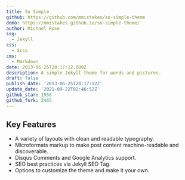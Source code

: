 ```yaml
---
title: So Simple
github: https://github.com/mmistakes/so-simple-theme
demo: https://mmistakes.github.io/so-simple-theme/
author: Michael Rose
ssg:
  - Jekyll
css:
  - Scss
cms:
  - Markdown
date: 2013-06-25T20:17:12.000Z
description: A simple Jekyll theme for words and pictures.
draft: false
publish_date: '2013-06-25T20:17:12Z'
update_date: '2021-09-22T02:46:52Z'
github_star: 1958
github_fork: 2465
---
```


## Key Features

- A variety of layouts with clean and readable typography.
- Microformats markup to make post content machine-readable and discoverable.
- Disqus Comments and Google Analytics support.
- SEO best practices via Jekyll SEO Tag.
- Options to customize the theme and make it your own.
